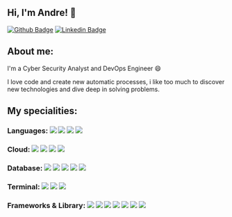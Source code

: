 
## Hi, I'm Andre! 👋

[![Github Badge](https://img.shields.io/badge/GitHub-100000?style=for-the-badge&logo=github&logoColor=white&link=https://github.com/andrecarvalho027)](https://github.com/andrecarvalho027)
[![Linkedin Badge](https://img.shields.io/badge/LinkedIn-0077B5?style=for-the-badge&logo=linkedin&logoColor=white&link=https://www.linkedin.com/in/andrecarvalho0/)](https://www.linkedin.com/in/andrecarvalho0/)

## About me:

I'm a Cyber Security Analyst and DevOps Engineer 😄

I love code and create new automatic processes, i like too much to discover new technologies and dive deep in solving problems.

## My specialities:

### Languages: <img src="https://img.shields.io/badge/Python-FFD43B?style=for-the-badge&logo=python&logoColor=blue"/> <img src="https://img.shields.io/badge/JavaScript-323330?style=for-the-badge&logo=javascript&logoColor=F7DF1E"/> <img src="https://img.shields.io/badge/HTML5-E34F26?style=for-the-badge&logo=html5&logoColor=white"/> <img src="https://img.shields.io/badge/Java-ED8B00?style=for-the-badge&logo=java&logoColor=white"/>

### Cloud: <img src="https://img.shields.io/badge/Amazon_AWS-FF9900?style=for-the-badge&logo=amazonaws&logoColor=white"/> <img src="https://img.shields.io/badge/Azure_DevOps-0078D7?style=for-the-badge&logo=azure-devops&logoColor=white"/> <img src="https://img.shields.io/badge/Google_Cloud-4285F4?style=for-the-badge&logo=google-cloud&logoColor=white"/> <img src="https://img.shields.io/badge/Terraform-7B42BC?style=for-the-badge&logo=terraform&logoColor=white"/>

### Database: <img src="https://img.shields.io/badge/Amazon%20DynamoDB-4053D6?style=for-the-badge&logo=Amazon%20DynamoDB&logoColor=white"/> <img src="https://img.shields.io/badge/MongoDB-4EA94B?style=for-the-badge&logo=mongodb&logoColor=white"/> <img src="https://img.shields.io/badge/MySQL-005C84?style=for-the-badge&logo=mysql&logoColor=white"/> <img src="https://img.shields.io/badge/PostgreSQL-316192?style=for-the-badge&logo=postgresql&logoColor=white"/> <img src="https://img.shields.io/badge/SQLite-07405E?style=for-the-badge&logo=sqlite&logoColor=white"/>

### Terminal: <img src="https://img.shields.io/badge/GIT-E44C30?style=for-the-badge&logo=git&logoColor=white"/> <img src="https://img.shields.io/badge/powershell-5391FE?style=for-the-badge&logo=powershell&logoColor=white"/> <img src="https://img.shields.io/badge/GNU%20Bash-4EAA25?style=for-the-badge&logo=GNU%20Bash&logoColor=white"/>

### Frameworks & Library: <img src="https://img.shields.io/badge/Ansible-000000?style=for-the-badge&logo=ansible&logoColor=white"/> <img src="https://img.shields.io/badge/Apache-D22128?style=for-the-badge&logo=Apache&logoColor=white"/> <img src="https://img.shields.io/badge/Composer-885630?style=for-the-badge&logo=Composer&logoColor=white"/> <img src="https://img.shields.io/badge/Docker-2CA5E0?style=for-the-badge&logo=docker&logoColor=white"/> <img src="https://img.shields.io/badge/Flask-000000?style=for-the-badge&logo=flask&logoColor=white"/> <img src="https://img.shields.io/badge/PowerBI-F2C811?style=for-the-badge&logo=Power%20BI&logoColor=white"/> <img src="https://img.shields.io/badge/Spring_Boot-F2F4F9?style=for-the-badge&logo=spring-boot"/>
